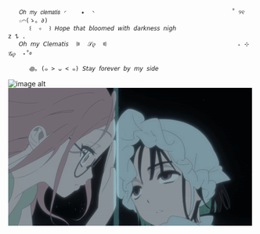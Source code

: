 
       𝘖𝘩 𝘮𝘺 𝘤𝘭𝘦𝘮𝘢𝘵𝘪𝘴 ◜    ✦  ◝                                       ˚ ୨୧         ☆⌒(ゝ。∂)
          ꒰  ✧  ꒱ 𝘏𝘰𝘱𝘦 𝘵𝘩𝘢𝘵 𝘣𝘭𝘰𝘰𝘮𝘦𝘥 𝘸𝘪𝘵𝘩 𝘥𝘢𝘳𝘬𝘯𝘦𝘴𝘴 𝘯𝘪𝘨𝘩                      𝗓 𐰁 . 
       𝘖𝘩 𝘮𝘺 𝘊𝘭𝘦𝘮𝘢𝘵𝘪𝘴  ⚞  𝒮𝜚  ⚟                                     ₊ ⊹       𝒢𝜚  ⋆˚࿔
          ꩜｡ (๑ > ᴗ < ๑) 𝘚𝘵𝘢𝘺 𝘧𝘰𝘳𝘦𝘷𝘦𝘳 𝘣𝘺 𝘮𝘺 𝘴𝘪𝘥𝘦
![image alt](https://github.com/wewyamoll/wewyamoll/blob/65ae1fad5895c0c7f5b220d82529adb236deb82b/download.gif)
![image alt](https://github.com/wewyamoll/wewya/blob/main/Mizisua%20Alien%20Stage%20GIF%20%E2%80%93%20Mizisua%20Alien%20stage%20Mizi%20%E2%80%93%20discover%20and%20share%20GIFs.gif?raw=true)
